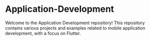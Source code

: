 # Application-Development
Welcome to the Application Development repository! This repository contains various projects and examples related to mobile application development, with a focus on Flutter.
